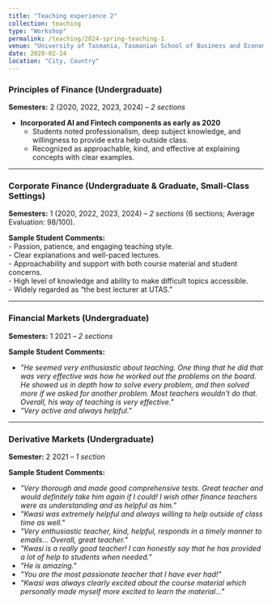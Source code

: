 ```yaml
---
title: "Teaching experience 2"
collection: teaching
type: "Workshop"
permalink: /teaching/2024-spring-teaching-1
venue: "University of Tasmania, Tasmanian School of Business and Economics"
date: 2020-02-24
location: "City, Country"
---
```


### Principles of Finance (Undergraduate)  
**Semesters:** 2 (2020, 2022, 2023, 2024) – *2 sections*

- **Incorporated AI and Fintech components as early as 2020**
  - Students noted professionalism, deep subject knowledge, and willingness to provide extra help outside class.  
  - Recognized as approachable, kind, and effective at explaining concepts with clear examples.  
---

### Corporate Finance (Undergraduate & Graduate, Small-Class Settings)
**Semesters:** 1 (2020, 2022, 2023, 2024) – *2 sections* (6 sections; Average Evaluation: 98/100).  
 
 **Sample Student Comments:**  
    - Passion, patience, and engaging teaching style.  
    - Clear explanations and well-paced lectures.  
    - Approachability and support with both course material and student concerns.  
    - High level of knowledge and ability to make difficult topics accessible.  
    - Widely regarded as “the best lecturer at UTAS.”  


---

### Financial Markets (Undergraduate) 
**Semesters:** 1 2021 – *2 sections*  

**Sample Student Comments:**  
- *"He seemed very enthusiastic about teaching. One thing that he did that was very effective was how he worked out the problems on the board. He showed us in depth how to solve every problem, and then solved more if we asked for another problem. Most teachers wouldn’t do that. Overall, his way of teaching is very effective."*  
- *"Very active and always helpful."*  

---

### Derivative Markets (Undergraduate) 
**Semester:** 2 2021 – *1 section*  

**Sample Student Comments:**  
- *"Very thorough and made good comprehensive tests. Great teacher and would definitely take him again if I could! I wish other finance teachers were as understanding and as helpful as him."*  
- *"Kwasi was extremely helpful and always willing to help outside of class time as well."*  
- *"Very enthusiastic teacher, kind, helpful, responds in a timely manner to emails... Overall, great teacher."*  
- *"Kwasi is a really good teacher! I can honestly say that he has provided a lot of help to students when needed."*  
- *"He is amazing."*  
- *"You are the most passionate teacher that I have ever had!"*  
- *"Kwasi was always clearly excited about the course material which personally made myself more excited to learn the material..."*  
